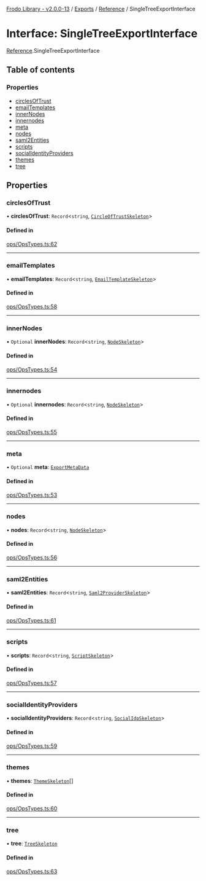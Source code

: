 [Frodo Library - v2.0.0-13](../README.md) / [Exports](../modules.md) / [Reference](../modules/Reference.md) / SingleTreeExportInterface

# Interface: SingleTreeExportInterface

[Reference](../modules/Reference.md).SingleTreeExportInterface

## Table of contents

### Properties

- [circlesOfTrust](Reference.SingleTreeExportInterface.md#circlesoftrust)
- [emailTemplates](Reference.SingleTreeExportInterface.md#emailtemplates)
- [innerNodes](Reference.SingleTreeExportInterface.md#innernodes)
- [innernodes](Reference.SingleTreeExportInterface.md#innernodes-1)
- [meta](Reference.SingleTreeExportInterface.md#meta)
- [nodes](Reference.SingleTreeExportInterface.md#nodes)
- [saml2Entities](Reference.SingleTreeExportInterface.md#saml2entities)
- [scripts](Reference.SingleTreeExportInterface.md#scripts)
- [socialIdentityProviders](Reference.SingleTreeExportInterface.md#socialidentityproviders)
- [themes](Reference.SingleTreeExportInterface.md#themes)
- [tree](Reference.SingleTreeExportInterface.md#tree)

## Properties

### circlesOfTrust

• **circlesOfTrust**: `Record`<`string`, [`CircleOfTrustSkeleton`](../modules/Reference.md#circleoftrustskeleton)\>

#### Defined in

[ops/OpsTypes.ts:62](https://github.com/vscheuber/frodo-lib/blob/114bd67/src/ops/OpsTypes.ts#L62)

___

### emailTemplates

• **emailTemplates**: `Record`<`string`, [`EmailTemplateSkeleton`](../modules/Reference.md#emailtemplateskeleton)\>

#### Defined in

[ops/OpsTypes.ts:58](https://github.com/vscheuber/frodo-lib/blob/114bd67/src/ops/OpsTypes.ts#L58)

___

### innerNodes

• `Optional` **innerNodes**: `Record`<`string`, [`NodeSkeleton`](../modules/Reference.md#nodeskeleton)\>

#### Defined in

[ops/OpsTypes.ts:54](https://github.com/vscheuber/frodo-lib/blob/114bd67/src/ops/OpsTypes.ts#L54)

___

### innernodes

• `Optional` **innernodes**: `Record`<`string`, [`NodeSkeleton`](../modules/Reference.md#nodeskeleton)\>

#### Defined in

[ops/OpsTypes.ts:55](https://github.com/vscheuber/frodo-lib/blob/114bd67/src/ops/OpsTypes.ts#L55)

___

### meta

• `Optional` **meta**: [`ExportMetaData`](Reference.ExportMetaData.md)

#### Defined in

[ops/OpsTypes.ts:53](https://github.com/vscheuber/frodo-lib/blob/114bd67/src/ops/OpsTypes.ts#L53)

___

### nodes

• **nodes**: `Record`<`string`, [`NodeSkeleton`](../modules/Reference.md#nodeskeleton)\>

#### Defined in

[ops/OpsTypes.ts:56](https://github.com/vscheuber/frodo-lib/blob/114bd67/src/ops/OpsTypes.ts#L56)

___

### saml2Entities

• **saml2Entities**: `Record`<`string`, [`Saml2ProviderSkeleton`](../modules/Reference.md#saml2providerskeleton)\>

#### Defined in

[ops/OpsTypes.ts:61](https://github.com/vscheuber/frodo-lib/blob/114bd67/src/ops/OpsTypes.ts#L61)

___

### scripts

• **scripts**: `Record`<`string`, [`ScriptSkeleton`](../modules/Reference.md#scriptskeleton)\>

#### Defined in

[ops/OpsTypes.ts:57](https://github.com/vscheuber/frodo-lib/blob/114bd67/src/ops/OpsTypes.ts#L57)

___

### socialIdentityProviders

• **socialIdentityProviders**: `Record`<`string`, [`SocialIdpSkeleton`](../modules/Reference.md#socialidpskeleton)\>

#### Defined in

[ops/OpsTypes.ts:59](https://github.com/vscheuber/frodo-lib/blob/114bd67/src/ops/OpsTypes.ts#L59)

___

### themes

• **themes**: [`ThemeSkeleton`](../modules/Reference.md#themeskeleton)[]

#### Defined in

[ops/OpsTypes.ts:60](https://github.com/vscheuber/frodo-lib/blob/114bd67/src/ops/OpsTypes.ts#L60)

___

### tree

• **tree**: [`TreeSkeleton`](../modules/Reference.md#treeskeleton)

#### Defined in

[ops/OpsTypes.ts:63](https://github.com/vscheuber/frodo-lib/blob/114bd67/src/ops/OpsTypes.ts#L63)
